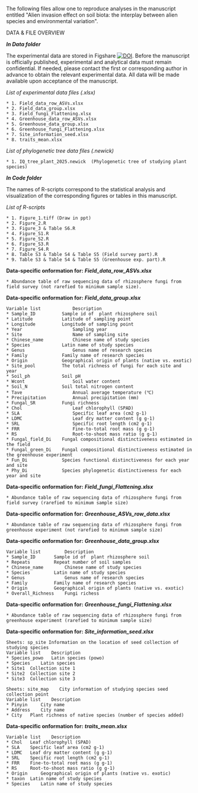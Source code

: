The following files allow one to reproduce analyses in the manuscript entitled "Alien invasion effect on soil biota: the interplay between alien species and environmental variation".

DATA & FILE OVERVIEW

***In Data folder***

The experimental data are stored in Figshare [![DOI](https://zenodo.org/badge/DOI/10.6084/m9.figshare.27880494.svg)](https://doi.org/10.6084/m9.figshare.27880494.v1).
Before the manuscript is officially published, experimental and analytical data must remain confidential. 
If needed, please contact the first or corresponding author in advance to obtain the relevant experimental data. 
All data will be made available upon acceptance of the manuscript.

*List of experimental data files (.xlsx)*

    * 1. Field_data_row_ASVs.xlsx  
    * 2. Field_data_group.xlsx  
    * 3. Field_fungi_Flattening.xlsx
    * 4. Greenhouse_data_row_ASVs.xlsx  
    * 5. Greenhouse_data_group.xlsx  
    * 6. Greenhouse_fungi_Flattening.xlsx  
    * 7. Site_information_seed.xlsx  
    * 8. traits_mean.xlsx  
    
*List of phylogenetic tree data files (.newick)*  

    * 1. IQ_tree_plant_2025.newick  (Phylogenetic tree of studying plant species)

***In Code folder***

The names of R-scripts correspond to the statistical analysis and visualization of the corresponding figures or tables in this manuscript.

*List of R-scripts*

    * 1. Figure_1.tiff (Draw in ppt)
    * 2. Figure_2.R  
    * 3. Figure_3 & Table S6.R  
    * 4. Figure_S1.R  
    * 5. Figure_S2.R  
    * 6. Figure_S3.R 
    * 7. Figure_S4.R  
    * 8. Table S3 & Table S4 & Table S5 (Field survey part).R  
    * 9. Table S3 & Table S4 & Table S5 (Greenhouse exp. part).R  
    
**Data-specific onformation for:** ***Field_data_row_ASVs.xlsx***

    * Abundance table of raw sequencing data of rhizosphere fungi from field survey (not rarefied to minimum sample size).

**Data-specific onformation for:** ***Field_data_group.xlsx***

    Variable list	         Description
    * Sample_ID	         Sample id of  plant rhizosphere soil 
    * Latitude	         Latitude of sampling point
    * Longitude	         Longitude of sampling point
    * Year	                 Sampling year
    * Site	                 Name of sampling site
    * Chinese_name	         Chinese name of study species
    * Species	         Latin name of study species
    * Genus	                 Genus name of research species
    * Family	         Family name of research species
    * Origin	         Geographical origin of plants (native vs. exotic)
    * Site_pool	         The total richness of fungi for each site and year
    * Soil_ph	         Soil pH
    * Wcont	                 Soil water content
    * Soil_N	         Soil total nitrogen content
    * Tave	                 Annual average temperature (℃)
    * Precipitation	         Annual precipitation (mm)
    * Fungal_SR	         Fungi richness
    * Chol	                 Leaf chlorophyll (SPAD)
    * SLA	                 Specific leaf area (cm2 g-1)
    * LDMC	                 Leaf dry matter content (g g-1)
    * SRL	                 Specific root length (cm2 g-1)
    * FRR	                 Fine-to-total root mass (g g-1)
    * RS	                 Root-to-shoot mass ratio (g g-1)
    * Fungal_field_Di	 Fungal compositional distinctiveness estimated in the field
    * Fungal_green_Di	 Fungal compositional distinctiveness estimated in the greenhouse experiment
    * Fun_Di	         Species functional distinctiveness for each year and site
    * Phy_Di	         Species phylogenetic distinctiveness for each year and site

**Data-specific onformation for:** ***Field_fungi_Flattening.xlsx***

    * Abundance table of raw sequencing data of rhizosphere fungi from field survey (rarefied to minimum sample size)
      
**Data-specific onformation for:** ***Greenhouse_ASVs_row_data.xlsx***

    * Abundance table of raw sequencing data of rhizosphere fungi from greenhouse experiment (not rarefied to minimum sample size)

**Data-specific onformation for:** ***Greenhouse_data_group.xlsx***

    Variable list	      Description
    * Sample_ID	      Sample id of  plant rhizosphere soil 
    * Repeats	      Repeat number of soil samples
    * Chinese_name	      Chinese name of study species
    * Species	      Latin name of study species
    * Genus	              Genus name of research species
    * Family	      Family name of research species
    * Origin	      Geographical origin of plants (native vs. exotic)
    * Overall_Richness    Fungi richess

**Data-specific onformation for:** ***Greenhouse_fungi_Flattening.xlsx***

    * Abundance table of raw sequencing data of rhizosphere fungi from greenhouse experiment (rarefied to minimum sample size)
    
**Data-specific onformation for:** ***Site_information_seed.xlsx***

    Sheets: sp_site	Information on the location of seed collection of studying species
    Variable list	 Description
    * Species_powo	 Latin species (powo)
    * Species	 Latin species
    * Site1	 Collection site 1
    * Site2	 Collection site 2
    * Site3	 Collection site 3
    
    Sheets: site_map	City information of studying species seed collection point
    Variable list	 Description
    * Pinyin	 City name
    * Address	 City name
    * City	 Plant richness of native species (number of species added)

**Data-specific onformation for:** ***traits_mean.xlsx***

    Variable list	 Description
    * Chol	 Leaf chlorophyll (SPAD)
    * SLA	 Specific leaf area (cm2 g-1)
    * LDMC	 Leaf dry matter content (g g-1)
    * SRL	 Specific root length (cm2 g-1)
    * FRR	 Fine-to-total root mass (g g-1)
    * RS	 Root-to-shoot mass ratio (g g-1)
    * Origin	 Geographical origin of plants (native vs. exotic)
    * taxon	 Latin name of study species
    * Species	 Latin name of study species
